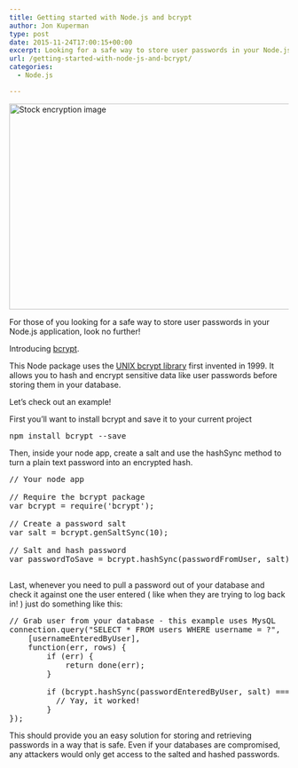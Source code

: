 ```yaml
---
title: Getting started with Node.js and bcrypt
author: Jon Kuperman
type: post
date: 2015-11-24T17:00:15+00:00
excerpt: Looking for a safe way to store user passwords in your Node.js application? Check out this bcrypt tutorial!
url: /getting-started-with-node-js-and-bcrypt/
categories:
  - Node.js

---
```

[<img class="aligncenter size-large wp-image-784" src="https://codeplanet.io/wp-content/uploads/2015/11/encryption-1024x576.jpeg" alt="Stock encryption image" width="660" height="371" srcset="https://codeplanet.io/wp-content/uploads/2015/11/encryption-1024x576.jpeg 1024w, https://codeplanet.io/wp-content/uploads/2015/11/encryption-300x169.jpeg 300w, https://codeplanet.io/wp-content/uploads/2015/11/encryption-768x432.jpeg 768w, https://codeplanet.io/wp-content/uploads/2015/11/encryption-1200x675.jpeg 1200w" sizes="(max-width: 660px) 100vw, 660px" />][1]

For those of you looking for a safe way to store user passwords in your Node.js application, look no further!

Introducing [bcrypt][2].

This Node package uses the [UNIX bcrypt library][3] first invented in 1999. It allows you to hash and encrypt sensitive data like user passwords before storing them in your database.

Let&#8217;s check out an example!

First you&#8217;ll want to install bcrypt and save it to your current project

<pre class="lang:default decode:true ">npm install bcrypt --save</pre>

Then, inside your node app, create a salt and use the hashSync method to turn a plain text password into an encrypted hash.

<pre class="lang:js decode:true ">// Your node app

// Require the bcrypt package
var bcrypt = require('bcrypt');

// Create a password salt
var salt = bcrypt.genSaltSync(10);

// Salt and hash password
var passwordToSave = bcrypt.hashSync(passwordFromUser, salt)

</pre>

Last, whenever you need to pull a password out of your database and check it against one the user entered ( like when they are trying to log back in! ) just do something like this:

<pre class="lang:js decode:true ">// Grab user from your database - this example uses MysQL
connection.query("SELECT * FROM users WHERE username = ?",
    [usernameEnteredByUser],
    function(err, rows) {
        if (err) {
            return done(err);
        }

        if (bcrypt.hashSync(passwordEnteredByUser, salt) === rows[0].password) {
          // Yay, it worked!
        }
});</pre>

This should provide you an easy solution for storing and retrieving passwords in a way that is safe. Even if your databases are compromised, any attackers would only get access to the salted and hashed passwords.

 [1]: https://codeplanet.io/wp-content/uploads/2015/11/encryption.jpeg
 [2]: https://www.npmjs.com/package/bcrypt-nodejs
 [3]: https://en.wikipedia.org/wiki/Bcrypt